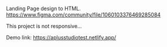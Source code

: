 Landing Page design to HTML.
https://www.figma.com/community/file/1060103376469285084

This project is not responsive...

Demo link: https://aplusstudiotest.netlify.app/

